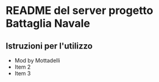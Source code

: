 # README del server progetto Battaglia Navale

## Istruzioni per l'utilizzo

- Mod by Mottadelli
- Item 2
- Item 3